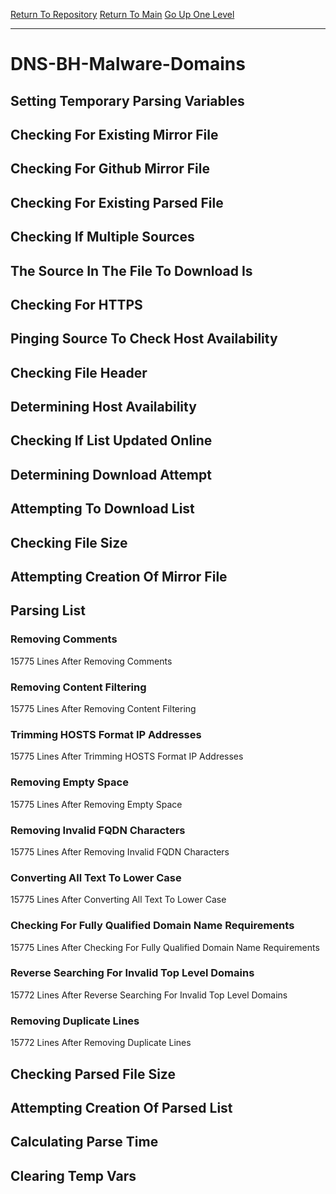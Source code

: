 [Return To Repository](https://github.com/deathbybandaid/piholeparser/)
[Return To Main](https://github.com/deathbybandaid/piholeparser/blob/master/RecentRunLogs/Mainlog.md)
[Go Up One Level](https://github.com/deathbybandaid/piholeparser/blob/master/RecentRunLogs/TopLevelScripts/30-Processing-Blacklists.md)
____________________________________
# DNS-BH-Malware-Domains
## Setting Temporary Parsing Variables
## Checking For Existing Mirror File
## Checking For Github Mirror File
## Checking For Existing Parsed File
## Checking If Multiple Sources
## The Source In The File To Download Is
## Checking For HTTPS
## Pinging Source To Check Host Availability
## Checking File Header
## Determining Host Availability
## Checking If List Updated Online
## Determining Download Attempt
## Attempting To Download List
## Checking File Size
## Attempting Creation Of Mirror File
## Parsing List
### Removing Comments
15775 Lines After Removing Comments
### Removing Content Filtering
15775 Lines After Removing Content Filtering
### Trimming HOSTS Format IP Addresses
15775 Lines After Trimming HOSTS Format IP Addresses
### Removing Empty Space
15775 Lines After Removing Empty Space
### Removing Invalid FQDN Characters
15775 Lines After Removing Invalid FQDN Characters
### Converting All Text To Lower Case
15775 Lines After Converting All Text To Lower Case
### Checking For Fully Qualified Domain Name Requirements
15775 Lines After Checking For Fully Qualified Domain Name Requirements
### Reverse Searching For Invalid Top Level Domains
15772 Lines After Reverse Searching For Invalid Top Level Domains
### Removing Duplicate Lines
15772 Lines After Removing Duplicate Lines
## Checking Parsed File Size
## Attempting Creation Of Parsed List
## Calculating Parse Time
## Clearing Temp Vars
